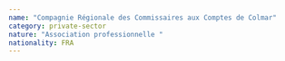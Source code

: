 ```yaml
---
name: "Compagnie Régionale des Commissaires aux Comptes de Colmar"
category: private-sector
nature: "Association professionnelle "
nationality: FRA
---
```

    